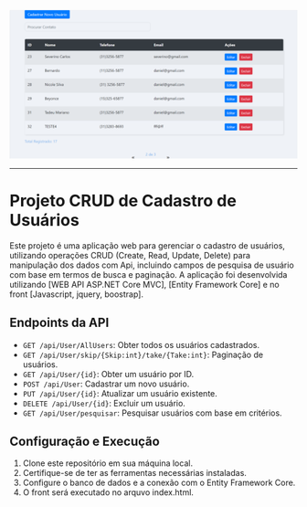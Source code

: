![Texto alternativo](https://raw.githubusercontent.com/Julianavdsantos/Cadastro-de-Clientes/master/TelaEmccamp.png)


---

# Projeto CRUD de Cadastro de Usuários

Este projeto é uma aplicação web para gerenciar o cadastro de usuários, utilizando operações CRUD (Create, Read, Update, Delete) para manipulação dos dados com Api, incluindo campos de pesquisa de usuário com base em termos de busca e paginação. A aplicação foi desenvolvida utilizando [WEB API ASP.NET Core MVC], [Entity Framework Core] e no front [Javascript, jquery, boostrap].



## Endpoints da API

- `GET /api/User/AllUsers`: Obter todos os usuários cadastrados.
- `GET /api/User/skip/{Skip:int}/take/{Take:int}`: Paginação de usuários.
- `GET /api/User/{id}`: Obter um usuário por ID.
- `POST /api/User`: Cadastrar um novo usuário.
- `PUT /api/User/{id}`: Atualizar um usuário existente.
- `DELETE /api/User/{id}`: Excluir um usuário.
- `GET /api/User/pesquisar`: Pesquisar usuários com base em critérios.

## Configuração e Execução

1. Clone este repositório em sua máquina local.
2. Certifique-se de ter as ferramentas necessárias instaladas.
3. Configure o banco de dados e a conexão com o Entity Framework Core.
4. O front será executado no arquvo index.html.


